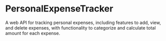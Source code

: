 # PersonalExpenseTracker
A web API for tracking personal expenses, including features to add, view, and delete expenses, with functionality to categorize and calculate total amount for each expense.
